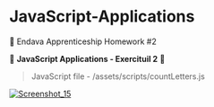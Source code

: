 # JavaScript-Applications
📑 Endava Apprenticeship Homework #2

📌 **JavaScript Applications - Exercituil 2** 📌

> JavaScript file - /assets/scripts/countLetters.js

[![Screenshot_15](https://i.im.ge/2022/08/15/OFITWz.Screenshot-15.jpg)](https://im.ge/i/OFITWz)

